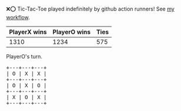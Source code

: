 :x::o: Tic-Tac-Toe played indefinitely by github action runners! See [my workflow](.github/workflows/play.yaml).

|PlayerX wins|PlayerO wins|Ties|
|-|-|-|
|1310|1234|575|

PlayerO's turn.

<pre>
+---+---+---+
| O | X | X |
+---+---+---+
| O | X | O |
+---+---+---+
| X | O | X |
+---+---+---+
</pre>